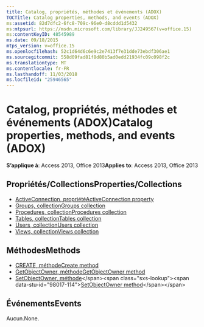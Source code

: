 ```yaml
---
title: Catalog, propriétés, méthodes et événements (ADOX)
TOCTitle: Catalog properties, methods, and events (ADOX)
ms:assetid: 82d7dfc2-6fc8-709c-96e0-d8cddd1d5432
ms:mtpsurl: https://msdn.microsoft.com/library/JJ249567(v=office.15)
ms:contentKeyID: 48545989
ms.date: 09/18/2015
mtps_version: v=office.15
ms.openlocfilehash: 52c1d64d6c6e9c2e7413f7e31dde73ebdf306ae1
ms.sourcegitcommit: 558d09fad81f8d80b5ad0edd21934fc09c098f2c
ms.translationtype: MT
ms.contentlocale: fr-FR
ms.lasthandoff: 11/03/2018
ms.locfileid: "25946565"
---
```

# <a name="catalog-properties-methods-and-events-adox"></a><span data-ttu-id="98017-102">Catalog, propriétés, méthodes et événements (ADOX)</span><span class="sxs-lookup"><span data-stu-id="98017-102">Catalog properties, methods, and events (ADOX)</span></span>

<span data-ttu-id="98017-103">**S’applique à**: Access 2013, Office 2013</span><span class="sxs-lookup"><span data-stu-id="98017-103">**Applies to**: Access 2013, Office 2013</span></span> 

## <a name="propertiescollections"></a><span data-ttu-id="98017-104">Propriétés/Collections</span><span class="sxs-lookup"><span data-stu-id="98017-104">Properties/Collections</span></span>

- [<span data-ttu-id="98017-105">ActiveConnection, propriété</span><span class="sxs-lookup"><span data-stu-id="98017-105">ActiveConnection property</span></span>](activeconnection-property-adox.md)
- [<span data-ttu-id="98017-106">Groups, collection</span><span class="sxs-lookup"><span data-stu-id="98017-106">Groups collection</span></span>](groups-collection-adox.md)
- [<span data-ttu-id="98017-107">Procedures, collection</span><span class="sxs-lookup"><span data-stu-id="98017-107">Procedures collection</span></span>](procedures-collection-adox.md)
- [<span data-ttu-id="98017-108">Tables, collection</span><span class="sxs-lookup"><span data-stu-id="98017-108">Tables collection</span></span>](tables-collection-adox.md)
- [<span data-ttu-id="98017-109">Users, collection</span><span class="sxs-lookup"><span data-stu-id="98017-109">Users collection</span></span>](users-collection-adox.md)
- [<span data-ttu-id="98017-110">Views, collection</span><span class="sxs-lookup"><span data-stu-id="98017-110">Views collection</span></span>](views-collection-adox.md)

## <a name="methods"></a><span data-ttu-id="98017-111">Méthodes</span><span class="sxs-lookup"><span data-stu-id="98017-111">Methods</span></span>

- [<span data-ttu-id="98017-112">CREATE, méthode</span><span class="sxs-lookup"><span data-stu-id="98017-112">Create method</span></span>](create-method-adox.md)
- [<span data-ttu-id="98017-113">GetObjectOwner, méthode</span><span class="sxs-lookup"><span data-stu-id="98017-113">GetObjectOwner method</span></span>](getobjectowner-method-adox.md)
- <span data-ttu-id="98017-114">[SetObjectOwner, méthode](https://msdn.microsoft.com/library/jj249006\(v=office.15\))</span><span class="sxs-lookup"><span data-stu-id="98017-114">[SetObjectOwner method](https://msdn.microsoft.com/library/jj249006\(v=office.15\))</span></span>

## <a name="events"></a><span data-ttu-id="98017-115">Événements</span><span class="sxs-lookup"><span data-stu-id="98017-115">Events</span></span>

<span data-ttu-id="98017-116">Aucun.</span><span class="sxs-lookup"><span data-stu-id="98017-116">None.</span></span>

